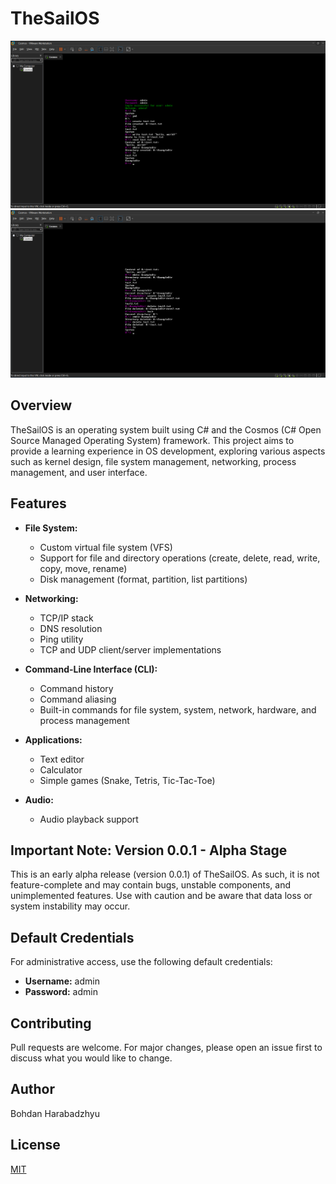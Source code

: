 # TheSailOS
![Image 1](Images/Screen1.png)
![Image 2](Images/Screen2.png)

## Overview

TheSailOS is an operating system built using C# and the Cosmos (C# Open Source Managed Operating System) framework. This project aims to provide a learning experience in OS development, exploring various aspects such as kernel design, file system management, networking, process management, and user interface.

## Features

- **File System:**
    - Custom virtual file system (VFS)
    - Support for file and directory operations (create, delete, read, write, copy, move, rename)
    - Disk management (format, partition, list partitions)

- **Networking:**
    - TCP/IP stack
    - DNS resolution
    - Ping utility
    - TCP and UDP client/server implementations

- **Command-Line Interface (CLI):**
    - Command history
    - Command aliasing
    - Built-in commands for file system, system, network, hardware, and process management

- **Applications:**
    - Text editor
    - Calculator
    - Simple games (Snake, Tetris, Tic-Tac-Toe)

- **Audio:**
    - Audio playback support

## Important Note: Version 0.0.1 - Alpha Stage

This is an early alpha release (version 0.0.1) of TheSailOS. As such, it is not feature-complete and may contain bugs, unstable components, and unimplemented features. Use with caution and be aware that data loss or system instability may occur.

## Default Credentials

For administrative access, use the following default credentials:

- **Username:** admin
- **Password:** admin

## Contributing

Pull requests are welcome. For major changes, please open an issue first to discuss what you would like to change.

## Author

Bohdan Harabadzhyu

## License

[MIT](https://choosealicense.com/licenses/mit/)
